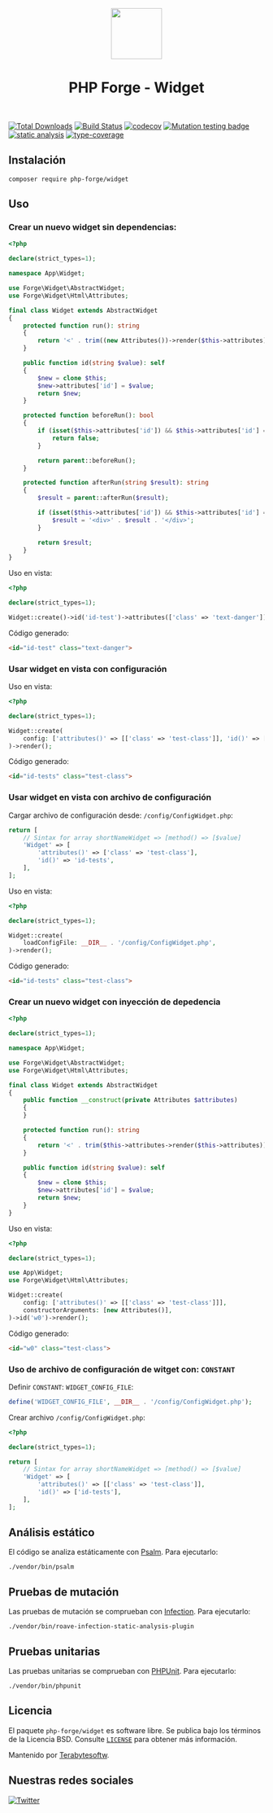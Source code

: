 <p align="center">
    <a href="https://github.com/php-forge/widget" target="_blank">
        <img src="https://avatars.githubusercontent.com/u/103309199?s=400&u=ca3561c692f53ed7eb290d3bb226a2828741606f&v=4" height="100px">
    </a>
    <h1 align="center">PHP Forge - Widget</h1>
    <br>
</p>


[![Total Downloads](https://poser.pugx.org/forge/widget/downloads.png)](https://packagist.org/packages/forge/widget)
[![Build Status](https://github.com/php-forge/widget/workflows/build/badge.svg)](https://github.com/php-forge/widget/actions?query=workflow%3Abuild)
[![codecov](https://codecov.io/gh/php-forge/widget/branch/main/graph/badge.svg?token=Hpxye21BHA)](https://codecov.io/gh/php-forge/widget)
[![Mutation testing badge](https://img.shields.io/endpoint?style=flat&url=https%3A%2F%2Fbadge-api.stryker-mutator.io%2Fgithub.com%2Fyii-extension%2Fsimple-widget%2Fmaster)](https://dashboard.stryker-mutator.io/reports/github.com/php-forge/widget/master)
[![static analysis](https://github.com/php-forge/widget/workflows/static%20analysis/badge.svg)](https://github.com/php-forge/widget/actions?query=workflow%3A%22static+analysis%22)
[![type-coverage](https://shepherd.dev/github/php-forge/widget/coverage.svg)](https://shepherd.dev/github/php-forge/widget)


## Instalación

```shell
composer require php-forge/widget
```

## Uso

### Crear un nuevo widget sin dependencias:

```php
<?php

declare(strict_types=1);

namespace App\Widget;

use Forge\Widget\AbstractWidget;
use Forge\Widget\Html\Attributes;

final class Widget extends AbstractWidget
{
    protected function run(): string
    {
        return '<' . trim((new Attributes())->render($this->attributes)) . '>';
    }

    public function id(string $value): self
    {
        $new = clone $this;
        $new->attributes['id'] = $value;
        return $new;
    }

    protected function beforeRun(): bool
    {
        if (isset($this->attributes['id']) && $this->attributes['id'] === 'beforerun') {
            return false;
        }

        return parent::beforeRun();
    }

    protected function afterRun(string $result): string
    {
        $result = parent::afterRun($result);

        if (isset($this->attributes['id']) && $this->attributes['id'] === 'afterrun') {
            $result = '<div>' . $result . '</div>';
        }

        return $result;
    }
}
```

Uso en vista:

```php
<?php

declare(strict_types=1);

Widget::create()->id('id-test')->attributes(['class' => 'text-danger'])->render();
```

Código generado:

```html
<id="id-test" class="text-danger">
```

### Usar widget en vista con configuración

Uso en vista:

```php
<?php

declare(strict_types=1);

Widget::create(
    config: ['attributes()' => [['class' => 'test-class']], 'id()' => ['id-tests']],
)->render();
```

Código generado:

```html
<id="id-tests" class="test-class">
```

### Usar widget en vista con archivo de configuración

Cargar archivo de configuración desde: `/config/ConfigWidget.php`:

```php
return [
    // Sintax for array shortNameWidget => [method() => [$value]
    'Widget' => [
        'attributes()' => ['class' => 'test-class'],
        'id()' => 'id-tests',
    ],
];
```

Uso en vista:

```php
<?php

declare(strict_types=1);

Widget::create(
    loadConfigFile: __DIR__ . '/config/ConfigWidget.php',
)->render();
```

Código generado:
```html
<id="id-tests" class="test-class">
```

### Crear un nuevo widget con inyección de depedencia

```php
<?php

declare(strict_types=1);

namespace App\Widget;

use Forge\Widget\AbstractWidget;
use Forge\Widget\Html\Attributes;

final class Widget extends AbstractWidget
{
    public function __construct(private Attributes $attributes)
    {
    }

    protected function run(): string
    {
        return '<' . trim($this->attributes->render($this->attributes)) . '>';
    }

    public function id(string $value): self
    {
        $new = clone $this;
        $new->attributes['id'] = $value;
        return $new;
    }
}
```

Uso en vista:

```php
<?php

declare(strict_types=1);

use App\Widget;
use Forge\Widget\Html\Attributes;

Widget::create(
    config: ['attributes()' => [['class' => 'test-class']]],
    constructorArguments: [new Attributes()],
)->id('w0')->render();
```

Código generado:
```html
<id="w0" class="test-class">
```

### Uso de archivo de configuración de witget con: `CONSTANT`

Definir `CONSTANT`: `WIDGET_CONFIG_FILE`:

```php
define('WIDGET_CONFIG_FILE', __DIR__ . '/config/ConfigWidget.php');
```

Crear archivo `/config/ConfigWidget.php`:

```php
<?php

declare(strict_types=1);

return [
    // Sintax for array shortNameWidget => [method() => [$value]
    'Widget' => [
        'attributes()' => [['class' => 'test-class']],
        'id()' => ['id-tests'],
    ],
];
```

## Análisis estático

El código se analiza estáticamente con [Psalm](https://psalm.dev/docs). Para ejecutarlo:

```shell
./vendor/bin/psalm
```

## Pruebas de mutación

Las pruebas de mutación se comprueban con [Infection](https://infection.github.io/). Para ejecutarlo:

```shell
./vendor/bin/roave-infection-static-analysis-plugin
```

## Pruebas unitarias

Las pruebas unitarias se comprueban con [PHPUnit](https://phpunit.de/). Para ejecutarlo:

```shell
./vendor/bin/phpunit
```

## Licencia

El paquete `php-forge/widget` es software libre. Se publica bajo los términos de la Licencia BSD.
Consulte [`LICENSE`](./LICENSE.md) para obtener más información.

Mantenido por [Terabytesoftw](https://github.com/terabytesoftw).

## Nuestras redes sociales

[![Twitter](https://img.shields.io/badge/twitter-follow-1DA1F2?logo=twitter&logoColor=1DA1F2&labelColor=555555?style=flat)](https://twitter.com/PhpForge)
